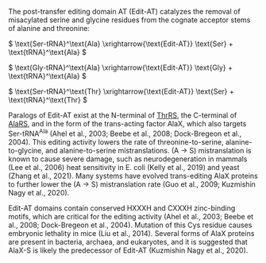 

The post-transfer editing domain AT (Edit-AT) catalyzes the removal of misacylated serine and glycine residues from the cognate acceptor stems of alanine and threonine:


$ \text{Ser-tRNA}^\text{Ala} \xrightarrow{\text{Edit-AT}} \text{Ser} + \text{tRNA}^\text{Ala} $

$ \text{Gly-tRNA}^\text{Ala} \xrightarrow{\text{Edit-AT}} \text{Gly} + \text{tRNA}^\text{Ala} $

$ \text{Ser-tRNA}^\text{Thr} \xrightarrow{\text{Edit-AT}} \text{Ser} + \text{tRNA}^\text{Thr} $


Paralogs of Edit-AT exist at the N-terminal of [ThrRS](/class2/thr/), the C-terminal of [AlaRS](/class2/ala/), and in the form of the trans-acting factor AlaX, which also targets Ser-tRNA$^\text{Ala}$ (Ahel et al., 2003; Beebe et al., 2008; Dock-Bregeon et al., 2004). This editing activity lowers the rate of threonine-to-serine, alanine-to-glycine, and alanine-to-serine mistranslations. (A $\rightarrow$ S) mistranslation is known to cause severe damage, such as neurodegeneration in mammals (Lee et al., 2006) heat sensitivity in E. coli (Kelly et al., 2019) and yeast (Zhang et al., 2021). Many systems have evolved trans-editing AlaX proteins to further lower the (A $\rightarrow$ S) mistranslation rate (Guo et al., 2009; Kuzmishin Nagy et al., 2020). 

Edit-AT domains contain conserved HXXXH and CXXXH zinc-binding motifs, which are critical for the editing activity (Ahel et al., 2003; Beebe et al., 2008; Dock-Bregeon et al., 2004). Mutation of this Cys residue causes embryonic lethality in mice (Liu et al., 2014). Several forms of AlaX proteins are present in bacteria, archaea, and eukaryotes, and it is suggested that AlaX-S is likely the predecessor of Edit-AT (Kuzmishin Nagy et al., 2020). 
